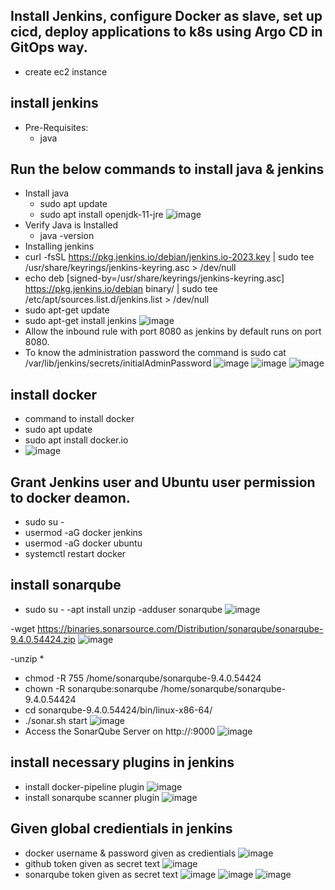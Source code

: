 ## Install Jenkins, configure Docker as slave, set up cicd, deploy applications to k8s using Argo CD in GitOps way.
- create ec2 instance
## install jenkins
- Pre-Requisites:
   - java
## Run the below commands to install java & jenkins
- Install java
  - sudo apt update
  - sudo apt install openjdk-11-jre
    ![image](https://github.com/devulapallideepika/Jenkins/assets/129947829/9089b8a8-3220-4b3d-8d2c-ad34fea86996)
- Verify Java is Installed
   - java -version
- Installing jenkins
- curl -fsSL https://pkg.jenkins.io/debian/jenkins.io-2023.key | sudo tee \
  /usr/share/keyrings/jenkins-keyring.asc > /dev/null
- echo deb [signed-by=/usr/share/keyrings/jenkins-keyring.asc] \
  https://pkg.jenkins.io/debian binary/ | sudo tee \
  /etc/apt/sources.list.d/jenkins.list > /dev/null
- sudo apt-get update
- sudo apt-get install jenkins
![image](https://github.com/devulapallideepika/Jenkins/assets/129947829/142a7c20-1fac-4d72-8c66-4086a229afb5)
- Allow the inbound rule with port 8080 as jenkins by default runs on port 8080.
- To know the administration password the command is sudo cat /var/lib/jenkins/secrets/initialAdminPassword
![image](https://github.com/devulapallideepika/Jenkins/assets/129947829/afe87c0f-5ae0-44ba-886d-f128fa9b42a9)
![image](https://github.com/devulapallideepika/Jenkins/assets/129947829/4b2ed89c-4133-462e-8584-9ab33bd8de34)
![image](https://github.com/devulapallideepika/Jenkins/assets/129947829/9a03ee15-ba15-4b06-8742-40efe3ca345f)
## install docker
- command to install docker
- sudo apt update
- sudo apt install docker.io
- ![image](https://github.com/devulapallideepika/Jenkins/assets/129947829/87ddf889-1e6d-4c56-b132-fbf600f12c29)

## Grant Jenkins user and Ubuntu user permission to docker deamon.
- sudo su - 
- usermod -aG docker jenkins
- usermod -aG docker ubuntu
- systemctl restart docker
## install sonarqube
- sudo su - 
 -apt install unzip
 -adduser sonarqube
  ![image](https://github.com/devulapallideepika/Jenkins/assets/129947829/c150df1e-e46e-4453-9d84-c50d573e78b8)

 -wget https://binaries.sonarsource.com/Distribution/sonarqube/sonarqube-9.4.0.54424.zip
 ![image](https://github.com/devulapallideepika/Jenkins/assets/129947829/9ba0e17f-c3ff-4302-b849-bcf9aa8fc463)

 -unzip *
 - chmod -R 755 /home/sonarqube/sonarqube-9.4.0.54424
 - chown -R sonarqube:sonarqube /home/sonarqube/sonarqube-9.4.0.54424
 - cd sonarqube-9.4.0.54424/bin/linux-x86-64/
 - ./sonar.sh start
![image](https://github.com/devulapallideepika/Jenkins/assets/129947829/9460bf93-3f99-495b-985f-f11d4aede3de)
- Access the SonarQube Server on http://<ip-address>:9000
![image](https://github.com/devulapallideepika/Jenkins/assets/129947829/ae893bb2-bd29-4741-82cb-39c5bb010d13)

## install necessary plugins in jenkins
- install docker-pipeline plugin 
![image](https://github.com/devulapallideepika/Jenkins/assets/129947829/c2126938-faf9-4704-8a41-a07d240e7c14)
- install sonarqube scanner plugin
 ![image](https://github.com/devulapallideepika/Jenkins/assets/129947829/30e5dca6-024a-4e75-a262-fddfa5e0d268)
## Given global credientials in jenkins
- docker username & password given as credientials
 ![image](https://github.com/devulapallideepika/Jenkins/assets/129947829/ed0ad708-4bc9-42b2-89c3-25f52fc72c34)
- github token given as secret text
 ![image](https://github.com/devulapallideepika/Jenkins/assets/129947829/7b2d4f08-c124-4513-bca8-e16493daf199)
- sonarqube token given as secret text
![image](https://github.com/devulapallideepika/Jenkins/assets/129947829/ad68d3a9-e09a-47f4-97b6-38ae0c542a8b)
![image](https://github.com/devulapallideepika/Jenkins/assets/129947829/1de6f352-d30b-4ba8-8424-90f3c2215957)
![image](https://github.com/devulapallideepika/Jenkins/assets/129947829/e562ff78-2330-44be-835f-a2d36bff6451)
 
 
 
